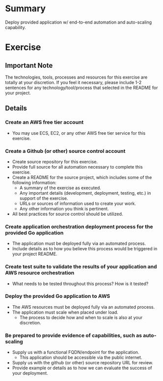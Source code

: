 
# Summary #

Deploy provided application w/ end-to-end automation and auto-scaling capability.

# Exercise #

## Important Note ##

The technologies, tools, processes and resources for this exercise are totally at your discretion. If you feel it necessary, please include 1-2 sentences for any technology/tool/process that selected in the README for your project.

## Details ##

### Create an AWS free tier account ###

* You may use ECS, EC2, or any other AWS free tier service for this exercise.

### Create a Github (or other) source control account ##

* Create source repository for this exercise.
* Provide full source for all automation necessary to complete this exercise.
* Create a README for the source project, which includes some of the following information:
    * A summary of the exercise as executed.
    * Any important details (development, deployment, testing, etc.) in support of the exercise. 
    * URLs or sources of information used to create your work.
    * Any other information you think is pertinent.
* All best practices for source control should be utilized.

### Create application orchestration deployment process for the provided Go application ###

* The application must be deployed fully via an automated process.
* Include details as to how you believe this process would be triggered in your project README.

### Create test suite to validate the results of your application and AWS resource orchestration ###

* What needs to be tested throughout this process? How is it tested?

### Deploy the provided Go application to AWS ###

* The AWS resources must be deployed fully via an automated process.
* The application must scale when placed under load. 
    * The process to decide how and when to scale is also at your discretion.

### Be prepared to provide evidence of capabilities, such as auto-scaling ###

* Supply us with a functional FQDN/endpoint for the application.
    * This application should be accessible via the public internet.
* Supply us with the github (or other) source repository URL for review.
* Provide example or details as to how we can evaluate the success of your deployment.

